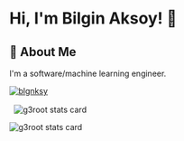 # Hi, I'm Bilgin Aksoy! 👋
## 🚀 About Me

I'm a software/machine learning engineer.

<p align="left">
<a href="https://github.com/ryo-ma/github-profile-trophy">
<img src="https://github-profile-trophy.vercel.app/?username=blgnksy" alt="blgnksy" />
</a>
</p>
<p>&nbsp;
<img align="center" src="https://github-readme-stats.vercel.app/api?username=blgnksy&show_icons=true&theme=default&title_color=000000&text_color=000000&bg_color=ffffff&hide_border=true" alt="g3root stats card" /></p>
<p>
<img align="center" src="https://github-readme-stats.vercel.app/api/top-langs?username=blgnksy&theme=default&title_color=000000&text_color=000000&bg_color=ffffff&hide_border=true&layout=compact" alt="g3root stats card" /></p>
